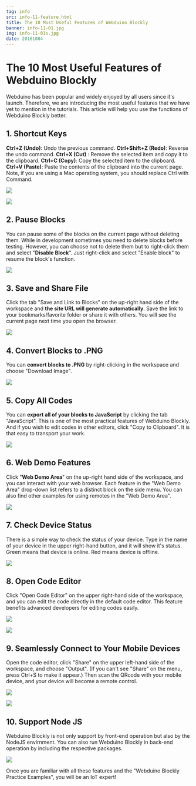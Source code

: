 ```yaml
---
tag: info
src: info-11-feature.html
title: The 10 Most Useful Features of Webduino Blockly
banner: info-11-01.jpg
img: info-11-01s.jpg
date: 20161004
---
```


<!-- @@master  = ../../_layout.html-->

<!-- @@block  =  meta-->

<title>The 10 Most Useful Features of Webduino Blockly :::: Webduino = Web × Arduino</title>

<meta name="description" content="Webduino has been popular and widely enjoyed by all users since it's launch. Therefore, we are introducing the most useful features that we have yet to mention in the tutorials. This article will help you use the functions of Webduino Blockly better.">

<meta itemprop="description" content="Webduino has been popular and widely enjoyed by all users since it's launch. Therefore, we are introducing the most useful features that we have yet to mention in the tutorials. This article will help you use the functions of Webduino Blockly better.">

<meta property="og:description" content="Webduino has been popular and widely enjoyed by all users since it's launch. Therefore, we are introducing the most useful features that we have yet to mention in the tutorials. This article will help you use the functions of Webduino Blockly better.">

<meta property="og:title" content="The 10 Most Useful Features of Webduino Blockly" >

<meta property="og:url" content="https://webduino.io/tutorials/info-11-feature.html">

<meta property="og:image" content="https://webduino.io/img/tutorials/info-11-01s.jpg">

<meta itemprop="image" content="https://webduino.io/img/tutorials/info-11-01s.jpg">

<include src="../_include-tutorials.html"></include>

<!-- @@close-->

<!-- @@block  =  preAndNext-->

<include src="../_include-tutorials-content.html"></include>

<!-- @@close-->



<!-- @@block  =  tutorials-->
# The 10 Most Useful Features of Webduino Blockly

Webduino has been popular and widely enjoyed by all users since it's launch. Therefore, we are introducing the most useful features that we have yet to mention in the tutorials. This article will help you use the functions of Webduino Blockly better.

## 1. Shortcut Keys 

**Ctrl+Z (Undo)**: Undo the previous command.
**Ctrl+Shift+Z (Redo)**: Reverse the undo command.
**Ctrl+X (Cut)** : Remove the selected item and copy it to the clipboard.
**Ctrl+C (Copy)**: Copy the selected item to the clipboard.
**Ctrl+V (Paste)**: Paste the contents of the clipboard into the current page.
Note, if you are using a Mac operating system, you should replace Ctrl with Command.


![](../../img/tutorials/en/info-11-02.jpg)

![](../../img/tutorials/en/info-11-03.jpg)

## 2. Pause Blocks

You can pause some of the blocks on the current page without deleting them. While in development sometimes you need to delete blocks before testing. However, you can choose not to delete them but to right-click them and select "**Disable Block**". Just right-click and select "Enable block" to resume the block's function.

![](../../img/tutorials/en/info-11-04.jpg)

## 3. Save and Share File

Click the tab "Save and Link to Blocks" on the up-right hand side of the workspace and **the site URL will generate automatically**. Save the link to your bookmarks/favorite folder or share it with others. You will see the current page next time you open the browser. 

![](../../img/tutorials/en/info-11-05.jpg)

## 4. Convert Blocks to .PNG

You can **convert blocks to .PNG** by right-clicking in the workspace and choose "Download Image".

![](../../img/tutorials/en/info-11-06.jpg)

## 5. Copy All Codes 

You can **export all of your blocks to JavaScript** by clicking the tab "JavaScript". This is one of the most practical features of Webduino Blockly. And if you wish to edit codes in other editors, click "Copy to Clipboard". It is that easy to transport your work.

![](../../img/tutorials/en/info-11-07.jpg)

## 6. Web Demo Features 

Click "**Web Demo Area**" on the up-right hand side of the workspace, and you can interact with your web browser. Each feature in the "Web Demo Area" drop-down list refers to a distinct block on the side menu. You can also find other examples for using remotes in the "Web Demo Area".

![](../../img/tutorials/en/info-11-08.jpg)

## 7. Check Device Status

There is a simple way to check the status of your device. Type in the name of your device in the upper right-hand button, and it will show it's status. Green means that device is online. Red means device is offline. 

![](../../img/tutorials/info-11-09.jpg)

## 8. Open Code Editor

Click "Open Code Editor" on the upper right-hand side of the workspace, and you can edit the code directly in the default code editor. This feature benefits advanced developers for editing codes easily.

![](../../img/tutorials/en/info-11-10.jpg)

![](../../img/tutorials/info-11-11.jpg)

## 9. Seamlessly Connect to Your Mobile Devices

Open the code editor, click "Share" on the upper left-hand side of the workspace, and choose "Output". (If you can't see "Share" on the menu, press Ctrl+S to make it appear.) Then scan the QRcode with your mobile device, and your device will become a remote control.

![](../../img/tutorials/en/info-11-12.jpg)

![](../../img/tutorials/info-11-13.jpg)

## 10. Support Node JS

Webduino Blockly is not only support by front-end operation but also by the NodeJS envirnment. You can also run Webduino Blockly in back-end operation by including the respective packages. 

![](../../img/tutorials/info-11-14.jpg)

Once you are familiar with all these features and the "Webduino Blockly Practice Examples", you will be an IoT expert!



<!-- @@close-->
